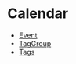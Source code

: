 # Calendar
- [Event](01-Event.md)
- [TagGroup](02-TagGroup.md)
- [Tags](02-TagGroup.md#get-all-tags-in-tag-group)
